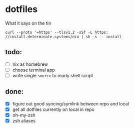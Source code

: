 # dotfiles
What it says on the tin

`curl --proto '=https' --tlsv1.2 -sSf -L https: //install.determinate.systems/nix | sh -s -- install`


## todo:
- [ ] nix as homebrew
- [ ] choose terminal app
- [ ] write single `source` to ready shell script

## done: 
- [x] figure out good syncing/symlink between repo and local
- [x] get all dotfiles currently on local in repo
- [x] oh-my-zsh
- [x] zsh aliases
